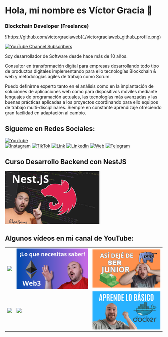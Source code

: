 # Hola, mi nombre es Víctor Gracia 👋
### Blockchain Developer (Freelance)

![https://github.com/victorgraciaweb](./victorgraciaweb_github_profile.png)

[![YouTube Channel Subscribers](https://img.shields.io/youtube/channel/subscribers/UCsmQjQ9fFjD6AkmfG7W01wg?style=social)](https://youtube.com/@victorgraciaweb?sub_confirmation=1)

Soy desarrollador de Software desde hace más de 10 años.

Consultor en transformación digital para empresas desarrollando todo tipo de productos digitales implementando para ello tecnologías Blockchain & web y metodologías ágiles de trabajo como Scrum.

Puedo definirme experto tanto en el análisis como en la implantación de soluciones de aplicaciones web como para dispositivos móviles mediante lenguajes de programación actuales, las tecnologías más avanzadas y las buenas prácticas aplicadas a los proyectos coordinando para ello equipos de trabajo multi-disciplinares. Siempre en constante aprendizaje ofreciendo gran facilidad en adaptación al cambio.

## Sígueme en Redes Sociales:

[![YouTube](https://img.shields.io/badge/YouTube-Victorgraciaweb-FF0000?style=for-the-badge&logo=youtube&logoColor=white&labelColor=101010)](https://youtube.com/@victorgraciaweb?sub_confirmation=1)
</br>
[![Instagram](https://img.shields.io/badge/Instagram-@victorgraciaweb-E4405F?style=for-the-badge&logo=instagram&logoColor=white&labelColor=101010)](https://instagram.com/victorgraciaweb)
[![TikTok](https://img.shields.io/badge/TikTok-@victorgraciaweb-69C9D0?style=for-the-badge&logo=tiktok&logoColor=white&labelColor=101010)](https://tiktok.com/@victorgraciaweb)
[![Link](https://img.shields.io/badge/Links-victorgraciaweb-39E09B?style=for-the-badge&logo=Linktree&logoColor=white&labelColor=101010)](https://linktr.ee/victorgraciaweb)
[![LinkedIn](https://img.shields.io/badge/LinkedIn-victorgraciaweb-0e76a8?style=for-the-badge&logo=linkedin&logoColor=white&labelColor=101010)](https://www.linkedin.com/in/victorgraciaweb)
[![Web](https://img.shields.io/badge/Web-victorgraciaweb.com-14a1f0?style=for-the-badge&logo=dev.to&logoColor=white&labelColor=101010)](https://victorgraciaweb.com)
[![Telegram](https://img.shields.io/badge/Telegram-Pupilos--Blockchain-0077B5?style=for-the-badge&logo=telegram&logoColor=white&labelColor=101010)](https://t.me/pupilosblockchain)

## Curso Desarrollo Backend con NestJS

<a href="https://victorgraciaweb.com/curso-desarrollo-backend-nestjs/"><img src="./curso-desarrollo-backend-nestjs.png" style="height: 60%; width:60%;"/></a>

## Algunos vídeos en mi canal de YouTube:

<table style="width:100%">
<tr>
<td>
<a href="https://youtu.be/OI8bkiIyctw">
<img src="./El FIN de las Aplicaciones WEB ⚠️ ¡Esto es el FUTURO! 🚀.png">
</a>
</td>
<td>
<a href="https://youtu.be/gvxM0mG9M7M">
<img src="./Comprende esto y serás desarrollador Blockchain y Web3 en menos de 1 año (o poco más).png">
</a>
</td>
<td>
<a href="https://youtu.be/LPqpafkIqKI">
<img src="./6 CONSEJOS de SENIOR.png">
</a>
</td>
</tr>
<tr>
<td>
<a href="https://youtu.be/6p_D2yrQ33c">
<img src="./Cómo crear un SMART CONTRACT con SOLIDITY-hardhat.png">
</a>
</td>
<td>
<a href="https://youtu.be/ub2trfqIbIk">
<img src="./Cómo CREAR un proyecto con NestJS.png">
</a>
</td>
<td>
<a href="https://youtu.be/ChBI9CzwJm8">
<img src="./DOCKER 🐳 Así empecé con DOCKER en 🚀 SOLO 10 MINUTOS 🚀.png">
</a>
</td>
</tr>
</table>